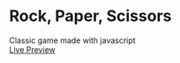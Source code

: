 # Rock, Paper, Scissors
Classic game made with javascript  
[Live Preview](https://alexiscent.github.io/rock-paper-scissors/)
